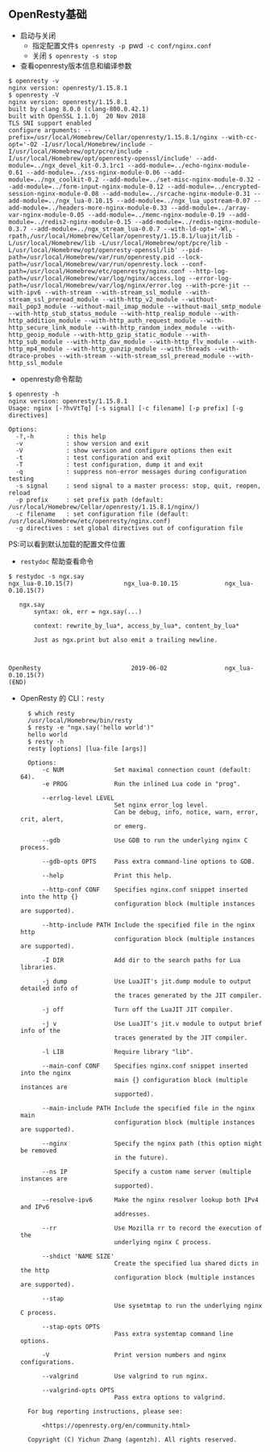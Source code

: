 ## OpenResty基础
- 启动与关闭
	- 指定配置文件`$ openresty -p `pwd` -c conf/nginx.conf`
	- 关闭 `$ openresty -s stop`
- 查看openresty版本信息和编译参数
``` shell
$ openresty -v
nginx version: openresty/1.15.8.1
$ openresty -V
nginx version: openresty/1.15.8.1
built by clang 8.0.0 (clang-800.0.42.1)
built with OpenSSL 1.1.0j  20 Nov 2018
TLS SNI support enabled
configure arguments: --prefix=/usr/local/Homebrew/Cellar/openresty/1.15.8.1/nginx --with-cc-opt='-O2 -I/usr/local/Homebrew/include -I/usr/local/Homebrew/opt/pcre/include -I/usr/local/Homebrew/opt/openresty-openssl/include' --add-module=../ngx_devel_kit-0.3.1rc1 --add-module=../echo-nginx-module-0.61 --add-module=../xss-nginx-module-0.06 --add-module=../ngx_coolkit-0.2 --add-module=../set-misc-nginx-module-0.32 --add-module=../form-input-nginx-module-0.12 --add-module=../encrypted-session-nginx-module-0.08 --add-module=../srcache-nginx-module-0.31 --add-module=../ngx_lua-0.10.15 --add-module=../ngx_lua_upstream-0.07 --add-module=../headers-more-nginx-module-0.33 --add-module=../array-var-nginx-module-0.05 --add-module=../memc-nginx-module-0.19 --add-module=../redis2-nginx-module-0.15 --add-module=../redis-nginx-module-0.3.7 --add-module=../ngx_stream_lua-0.0.7 --with-ld-opt='-Wl,-rpath,/usr/local/Homebrew/Cellar/openresty/1.15.8.1/luajit/lib -L/usr/local/Homebrew/lib -L/usr/local/Homebrew/opt/pcre/lib -L/usr/local/Homebrew/opt/openresty-openssl/lib' --pid-path=/usr/local/Homebrew/var/run/openresty.pid --lock-path=/usr/local/Homebrew/var/run/openresty.lock --conf-path=/usr/local/Homebrew/etc/openresty/nginx.conf --http-log-path=/usr/local/Homebrew/var/log/nginx/access.log --error-log-path=/usr/local/Homebrew/var/log/nginx/error.log --with-pcre-jit --with-ipv6 --with-stream --with-stream_ssl_module --with-stream_ssl_preread_module --with-http_v2_module --without-mail_pop3_module --without-mail_imap_module --without-mail_smtp_module --with-http_stub_status_module --with-http_realip_module --with-http_addition_module --with-http_auth_request_module --with-http_secure_link_module --with-http_random_index_module --with-http_geoip_module --with-http_gzip_static_module --with-http_sub_module --with-http_dav_module --with-http_flv_module --with-http_mp4_module --with-http_gunzip_module --with-threads --with-dtrace-probes --with-stream --with-stream_ssl_preread_module --with-http_ssl_module
```
- openresty命令帮助
``` shell
$ openresty -h
nginx version: openresty/1.15.8.1
Usage: nginx [-?hvVtTq] [-s signal] [-c filename] [-p prefix] [-g directives]

Options:
  -?,-h         : this help
  -v            : show version and exit
  -V            : show version and configure options then exit
  -t            : test configuration and exit
  -T            : test configuration, dump it and exit
  -q            : suppress non-error messages during configuration testing
  -s signal     : send signal to a master process: stop, quit, reopen, reload
  -p prefix     : set prefix path (default: /usr/local/Homebrew/Cellar/openresty/1.15.8.1/nginx/)
  -c filename   : set configuration file (default: /usr/local/Homebrew/etc/openresty/nginx.conf)
  -g directives : set global directives out of configuration file
```
PS:可以看到默认加载的配置文件位置
- `restydoc` 帮助查看命令
``` shell
$ restydoc -s ngx.say
ngx_lua-0.10.15(7)              ngx_lua-0.10.15             ngx_lua-0.10.15(7)

   ngx.say
       syntax: ok, err = ngx.say(...)

       context: rewrite_by_lua*, access_by_lua*, content_by_lua*

       Just as ngx.print but also emit a trailing newline.



OpenResty                         2019-06-02                ngx_lua-0.10.15(7)
(END)
```
- OpenResty 的 CLI：`resty`

        $ which resty
        /usr/local/Homebrew/bin/resty
        $ resty -e "ngx.say('hello world')"
        hello world
        $ resty -h
        resty [options] [lua-file [args]]

        Options:
            -c NUM              Set maximal connection count (default: 64).
            -e PROG             Run the inlined Lua code in "prog".

            --errlog-level LEVEL
                                Set nginx error_log level.
                                Can be debug, info, notice, warn, error, crit, alert,
                                or emerg.

            --gdb               Use GDB to run the underlying nginx C process.

            --gdb-opts OPTS     Pass extra command-line options to GDB.

            --help              Print this help.

            --http-conf CONF    Specifies nginx.conf snippet inserted into the http {}
                                configuration block (multiple instances are supported).

            --http-include PATH Include the specified file in the nginx http
                                configuration block (multiple instances are supported).

            -I DIR              Add dir to the search paths for Lua libraries.

            -j dump             Use LuaJIT's jit.dump module to output detailed info of
                                the traces generated by the JIT compiler.

            -j off              Turn off the LuaJIT JIT compiler.

            -j v                Use LuaJIT's jit.v module to output brief info of the
                                traces generated by the JIT compiler.

            -l LIB              Require library "lib".

            --main-conf CONF    Specifies nginx.conf snippet inserted into the nginx
                                main {} configuration block (multiple instances are
                                supported).

            --main-include PATH Include the specified file in the nginx main
                                configuration block (multiple instances are supported).

            --nginx             Specify the nginx path (this option might be removed
                                in the future).

            --ns IP             Specify a custom name server (multiple instances are
                                supported).

            --resolve-ipv6      Make the nginx resolver lookup both IPv4 and IPv6
                                addresses.

            --rr                Use Mozilla rr to record the execution of the
                                underlying nginx C process.

            --shdict 'NAME SIZE'
                                Create the specified lua shared dicts in the http
                                configuration block (multiple instances are supported).

            --stap
                                Use sysetmtap to run the underlying nginx C process.

            --stap-opts OPTS
                                Pass extra systemtap command line options.

            -V                  Print version numbers and nginx configurations.

            --valgrind          Use valgrind to run nginx.

            --valgrind-opts OPTS
                                Pass extra options to valgrind.

        For bug reporting instructions, please see:

            <https://openresty.org/en/community.html>

        Copyright (C) Yichun Zhang (agentzh). All rights reserved.

